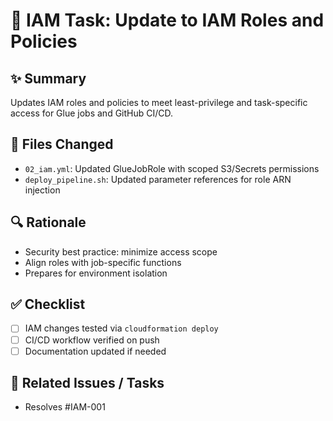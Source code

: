 # 🔐 IAM Task: Update to IAM Roles and Policies

## ✨ Summary
<!-- What is being changed? -->
Updates IAM roles and policies to meet least-privilege and task-specific access for Glue jobs and GitHub CI/CD.

## 📂 Files Changed
- `02_iam.yml`: Updated GlueJobRole with scoped S3/Secrets permissions
- `deploy_pipeline.sh`: Updated parameter references for role ARN injection

## 🔍 Rationale
- Security best practice: minimize access scope
- Align roles with job-specific functions
- Prepares for environment isolation

## ✅ Checklist
- [ ] IAM changes tested via `cloudformation deploy`
- [ ] CI/CD workflow verified on push
- [ ] Documentation updated if needed

## 🔗 Related Issues / Tasks
- Resolves #IAM-001

